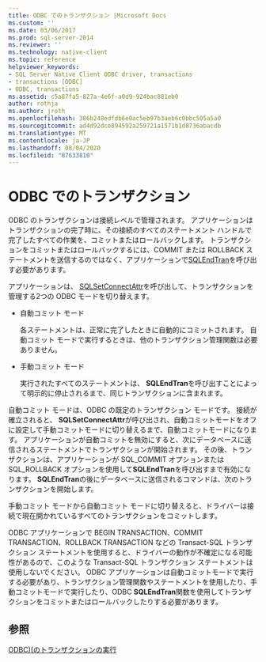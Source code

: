 ```yaml
---
title: ODBC でのトランザクション |Microsoft Docs
ms.custom: ''
ms.date: 03/06/2017
ms.prod: sql-server-2014
ms.reviewer: ''
ms.technology: native-client
ms.topic: reference
helpviewer_keywords:
- SQL Server Native Client ODBC driver, transactions
- transactions [ODBC]
- ODBC, transactions
ms.assetid: c5a87fa5-827a-4e6f-a0d9-924bac881eb0
author: rothja
ms.author: jroth
ms.openlocfilehash: 386b248edfdb6e0ac5eb97b3aeb6c0bbc505a5a0
ms.sourcegitcommit: ad4d92dce894592a259721a1571b1d8736abacdb
ms.translationtype: MT
ms.contentlocale: ja-JP
ms.lasthandoff: 08/04/2020
ms.locfileid: "87633810"
---
```

# <a name="transactions-in-odbc"></a>ODBC でのトランザクション
  ODBC のトランザクションは接続レベルで管理されます。 アプリケーションはトランザクションの完了時に、その接続のすべてのステートメント ハンドルで完了したすべての作業を、コミットまたはロールバックします。 トランザクションをコミットまたはロールバックするには、COMMIT または ROLLBACK ステートメントを送信するのではなく、アプリケーションで[SQLEndTran](../../native-client-odbc-api/sqlendtran.md)を呼び出す必要があります。  
  
 アプリケーションは、 [SQLSetConnectAttr](../../native-client-odbc-api/sqlsetconnectattr.md)を呼び出して、トランザクションを管理する2つの ODBC モードを切り替えます。  
  
-   自動コミット モード  
  
     各ステートメントは、正常に完了したときに自動的にコミットされます。 自動コミット モードで実行するときは、他のトランザクション管理関数は必要ありません。  
  
-   手動コミット モード  
  
     実行されたすべてのステートメントは、 **SQLEndTran**を呼び出すことによって明示的に停止されるまで、同じトランザクションに含まれます。  
  
 自動コミット モードは、ODBC の既定のトランザクション モードです。 接続が確立されると、 **SQLSetConnectAttr**が呼び出され、自動コミットモードをオフに設定して手動コミットモードに切り替えるまで、自動コミットモードになります。 アプリケーションが自動コミットを無効にすると、次にデータベースに送信されるステートメントでトランザクションが開始されます。 その後、トランザクションは、アプリケーションが SQL_COMMIT オプションまたは SQL_ROLLBACK オプションを使用して**SQLEndTran**を呼び出すまで有効になります。 **SQLEndTran**の後にデータベースに送信されるコマンドは、次のトランザクションを開始します。  
  
 手動コミット モードから自動コミット モードに切り替えると、ドライバーは接続で現在開かれているすべてのトランザクションをコミットします。  
  
 ODBC アプリケーションで BEGIN TRANSACTION、COMMIT TRANSACTION、ROLLBACK TRANSACTION などの Transact-SQL トランザクション ステートメントを使用すると、ドライバーの動作が不確定になる可能性があるので、このような Transact-SQL トランザクション ステートメントは使用しないでください。 ODBC アプリケーションは自動コミットモードで実行する必要があり、トランザクション管理関数やステートメントを使用したり、手動コミットモードで実行したり、ODBC **SQLEndTran**関数を使用してトランザクションをコミットまたはロールバックしたりする必要があります。  
  
## <a name="see-also"></a>参照  
 [ODBC&#41;&#40;のトランザクションの実行](../../../database-engine/dev-guide/performing-transactions-odbc.md)  
  
  
